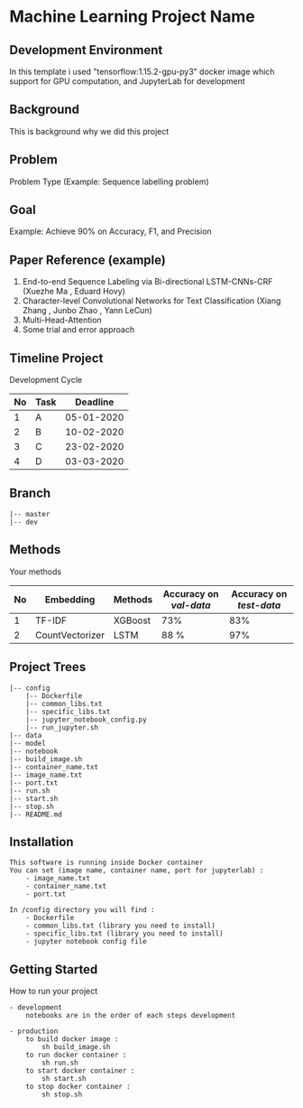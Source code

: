 # Machine Learning Project Name

## Development Environment
In this template i used "tensorflow:1.15.2-gpu-py3" docker image which support for GPU computation,
and JupyterLab for development

## Background
This is background why we did this project

## Problem
Problem Type (Example: Sequence labelling problem)

## Goal
Example: Achieve 90% on Accuracy, F1, and Precision

## Paper Reference (example)
1. End-to-end Sequence Labeling via Bi-directional LSTM-CNNs-CRF (Xuezhe Ma , Eduard Hovy)
2. Character-level Convolutional Networks for Text Classification (Xiang Zhang , Junbo Zhao , Yann LeCun)
3. Multi-Head-Attention
4. Some trial and error approach

## Timeline Project
Development Cycle

No|Task|Deadline
---|---|---
1|A| 05-01-2020
2|B| 10-02-2020
3|C| 23-02-2020
4|D| 03-03-2020

## Branch

    |-- master
    |-- dev

## Methods
Your methods

No|Embedding|Methods|Accuracy on *val-data*|Accuracy on *test-data* 
---|---|---|---|---
1|TF-IDF|XGBoost| 73% | 83% |
2|CountVectorizer|LSTM| 88 % | 97% |

## Project Trees
    
    |-- config
        |-- Dockerfile
        |-- common_libs.txt
        |-- specific_libs.txt
        |-- jupyter_notebook_config.py
        |-- run_jupyter.sh
    |-- data
    |-- model
    |-- notebook
    |-- build_image.sh
    |-- container_name.txt
    |-- image_name.txt
    |-- port.txt
    |-- run.sh
    |-- start.sh
    |-- stop.sh
    |-- README.md


## Installation
    
    This software is running inside Docker container
    You can set (image name, container name, port for jupyterlab) :
        - image_name.txt
        - container_name.txt
        - port.txt
    
    In /config directory you will find :
        - Dockerfile
        - common_libs.txt (library you need to install)
        - specific_libs.txt (library you need to install)
        - jupyter notebook config file
    
    
## Getting Started

How to run your project

    - development
        notebooks are in the order of each steps development
        
    - production
        to build docker image :
            sh build_image.sh
        to run docker container :
            sh run.sh
        to start docker container :
            sh start.sh
        to stop docker container :
            sh stop.sh
